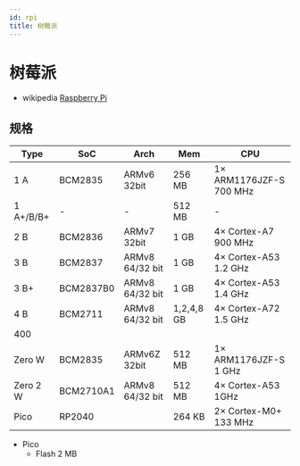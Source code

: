 ```yaml
---
id: rpi
title: 树莓派
---
```


# 树莓派

- wikipedia [Raspberry Pi](https://en.wikipedia.org/wiki/Raspberry_Pi)

## 规格

| Type      | SoC       | Arch            | Mem        | CPU                     |
| --------- | --------- | --------------- | ---------- | ----------------------- |
| 1 A       | BCM2835   | ARMv6 32bit     | 256 MB     | 1× ARM1176JZF-S 700 MHz |
| 1 A+/B/B+ | -         | -               | 512 MB     | -                       |
| 2 B       | BCM2836   | ARMv7 32bit     | 1 GB       | 4× Cortex-A7 900 MHz    |
| 3 B       | BCM2837   | ARMv8 64/32 bit | 1 GB       | 4× Cortex-A53 1.2 GHz   |
| 3 B+      | BCM2837B0 | ARMv8 64/32 bit | 1 GB       | 4× Cortex-A53 1.4 GHz   |
| 4 B       | BCM2711   | ARMv8 64/32 bit | 1,2,4,8 GB | 4× Cortex-A72 1.5 GHz   |
| 400       |
| Zero W    | BCM2835   | ARMv6Z 32bit    | 512 MB     | 1× ARM1176JZF-S 1 GHz   |
| Zero 2 W  | BCM2710A1 | ARMv8 64/32 bit | 512 MB     | 4× Cortex-A53 1GHz      |
| Pico      | RP2040    |                 | 264 KB     | 2× Cortex-M0+ 133 MHz   |

- Pico
  - Flash 2 MB
